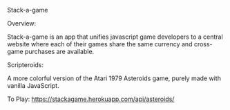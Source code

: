 Stack-a-game

Overview:

Stack-a-game is an app that unifies javascript game developers to a central website where each of their games share the same currency and cross-game purchases are available.

Scripteroids:

A more colorful version of the Atari 1979 Asteroids game, purely made with vanilla JavaScript.

To Play: https://stackagame.herokuapp.com/api/asteroids/
